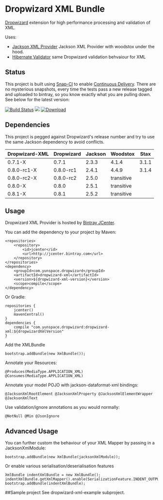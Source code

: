 # Dropwizard XML Bundle
[Dropwizard](https://github.com/dropwizard/dropwizard) extension for high performance processing and validation of XML.

Uses:
* [Jackson XML Provider](https://github.com/FasterXML/jackson-jaxrs-xml-provider) Jackson XML Provider with woodstox under the hood.
* [Hibernate Validator](http://hibernate.org/validator/) same Dropwizard validation behvaiour for XML 

## Status
This project is built using [Snap-CI](https://www.snap-ci.com/) to enable [Continuous Delivery](http://www.thoughtworks.com/continuous-delivery).
There are no mysterious snapshots, every time the tests pass a new release tagged and uploaded to bintray, so you know exactly what you are pulling down.
See below for the latest version:

[![Build Status](https://snap-ci.com/yunspace/dropwizard-xml/branch/master/build_image)](https://snap-ci.com/yunspace/dropwizard-xml/branch/master)
<a href='https://bintray.com/yunspace/dropwizard/dropwizard-xml/view?source=watch' alt='Get automatic notifications about new "dropwizard-xml" versions'><img src='https://www.bintray.com/docs/images/bintray_badge_color.png'></a>
[![Download](https://api.bintray.com/packages/yunspace/dropwizard/dropwizard-xml/images/download.svg)](https://bintray.com/yunspace/dropwizard/dropwizard-xml/_latestVersion)

## Dependencies
This project is pegged against Dropwizard's release number and try to use the same Jackson dependency to avoid conflicts.

| Dropwizard-XML   | Dropwizard     | Jackson   | Woodstox | Stax  |
| ---------------- | -------------- | --------- | -------- |------ |
| 0.7.1-X          | 0.7.1          | 2.3.3     | 4.1.4    | 3.1.1 |
| 0.8.0-rc1-X      | 0.8.0-rc1      | 2.4.1     | 4.4.9    | 3.1.4 |
| 0.8.0-rc2-X      | 0.8.0-rc2      | 2.5.0     |    transitive    |
| 0.8.0-X          | 0.8.0          | 2.5.1     |    transitive    |
| 0.8.1-X          | 0.8.1          | 2.5.2     |    transitive    |

## Usage
Dropwizard XML Provider is hosted by [Bintray JCenter](https://bintray.com/bintray/jcenter).

You can add the dependency to your project by Maven:

    <repositories>
        <repository>
            <id>jcenter</id>
            <url>http://jcenter.bintray.com</url>
        </repository>
    </repositories>
    <dependency>
        <groupId>com.yunspace.dropwizard</groupId>
        <artifactId>dropwizard-xml</artifactId>
        <version>${dropwizard-xml-version}</version>
        <scope>compile</scope>
    </dependency>

Or Gradle:

    repositories {
        jcenter()
        mavenCentral()
    }
    dependencies {
        compile "com.yunspace.dropwizard:dropwizard-xml:${dropwizardXmlVersion"
    }
    
Add the XMLBundle

    bootstrap.addBundle(new XmlBundle());

Annotate your Resources:

    @Produces(MediaType.APPLICATION_XML) @Consumes(MediaType.APPLICATION_XML)

Annotate your model POJO with jackson-dataformat-xml bindings:

    @JacksonXmlRootElement @JacksonXmlProperty @JacksonXmlElementWrapper @JacksonXmlText

Use validation/ignore annotations as you would normally:

    @NotNull @Min @JsonIgnore

## Advanced Usage

You can further custom the behaviour of your XML Mapper by passing in a JacksonXmlModule:

    bootstrap.addBundle(new XmlBundle(jacksonXmlModule));

Or enable various serialisation/deserialisation features

    XmlBundle indentXmlBundle = new XmlBundle();
    indentXmlBundle.getXmlMapper().enable(SerializationFeature.INDENT_OUTPUT);
    bootstrap.addBundle(indentXmlBundle);

##Sample project
See dropwizard-xml-example subproject.
